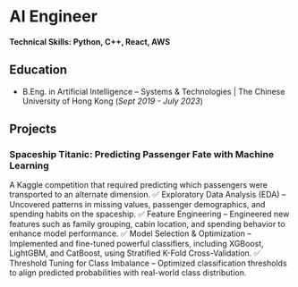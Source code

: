 # AI Engineer

#### Technical Skills: Python, C++, React, AWS

## Education
- B.Eng. in Artificial Intelligence – Systems & Technologies | The Chinese University of Hong Kong (_Sept 2019 - July 2023_)	

## Projects
### Spaceship Titanic: Predicting Passenger Fate with Machine Learning 
A Kaggle competition that required predicting which passengers were transported to an alternate dimension.
✅ Exploratory Data Analysis (EDA) – Uncovered patterns in missing values, passenger demographics, and spending habits on the spaceship.
✅ Feature Engineering – Engineered new features such as family grouping, cabin location, and spending behavior to enhance model performance.
✅ Model Selection & Optimization – Implemented and fine-tuned powerful classifiers, including XGBoost, LightGBM, and CatBoost, using Stratified K-Fold Cross-Validation.
✅ Threshold Tuning for Class Imbalance – Optimized classification thresholds to align predicted probabilities with real-world class distribution.

